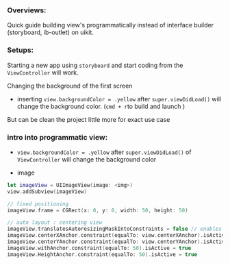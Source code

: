 ### Overviews:
Quick guide building view's programmatically instead of interface builder (storyboard, ib-outlet) on uikit.

### Setups:
Starting a new app using `storyboard` and start coding from the `ViewController` will work. 

Changing the background of the first screen
- inserting `view.backgroundColor = .yellow` after `super.viewDidLoad()` will change the background color. (`cmd + r`to build and launch )

But can be clean the project little more for exact use case

### intro into programmatic view:
- `view.backgroundColor = .yellow` after `super.viewDidLoad()` of `ViewController` will change the background color

- image 
```swift
let imageView = UIImageView(image: <img>)
view.addSubview(imageView)

// fixed positioning
imageView.frame = CGRect(x: 0, y: 0, width: 50, height: 50)

// auto layout : centering view
imageView.translatesAutoresizingMaskIntoConstraints = false // enables auto layout
imageView.centerXAnchor.constraint(equalTo: view.centerXAnchor).isActive = true
imageView.centerYAnchor.constraint(equalTo: view.centerYAnchor).isActive = true
imageView.withAnchor.constraint(equalTo: 50).isActive = true
imageView.HeightAnchor.constraint(equalTo: 50).isActive = true

```
